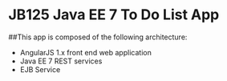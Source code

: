 # JB125 Java EE 7 To Do List App

##This app is composed of the following architecture:
* AngularJS 1.x front end web application
* Java EE 7 REST services
* EJB Service
